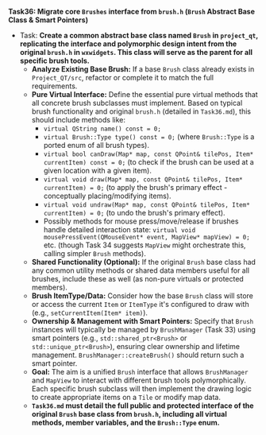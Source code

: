 **Task36: Migrate core `Brushes` interface from `brush.h` (`Brush` Abstract Base Class & Smart Pointers)**
- Task: **Create a common abstract base class named `Brush` in `project_qt`, replicating the interface and polymorphic design intent from the original `brush.h` in `wxwidgets`. This class will serve as the parent for all specific brush tools.**
    - **Analyze Existing Base Brush:** If a base `Brush` class already exists in `Project_QT/src`, refactor or complete it to match the full requirements.
    - **Pure Virtual Interface:** Define the essential pure virtual methods that all concrete brush subclasses must implement. Based on typical brush functionality and original `brush.h` (detailed in `Task36.md`), this should include methods like:
        -   `virtual QString name() const = 0;`
        -   `virtual Brush::Type type() const = 0;` (where `Brush::Type` is a ported enum of all brush types).
        -   `virtual bool canDraw(Map* map, const QPoint& tilePos, Item* currentItem) const = 0;` (to check if the brush can be used at a given location with a given item).
        -   `virtual void draw(Map* map, const QPoint& tilePos, Item* currentItem) = 0;` (to apply the brush's primary effect - conceptually placing/modifying items).
        -   `virtual void undraw(Map* map, const QPoint& tilePos, Item* currentItem) = 0;` (to undo the brush's primary effect).
        -   Possibly methods for mouse press/move/release if brushes handle detailed interaction state: `virtual void mousePressEvent(QMouseEvent* event, MapView* mapView) = 0;` etc. (though Task 34 suggests `MapView` might orchestrate this, calling simpler `Brush` methods).
    - **Shared Functionality (Optional):** If the original `Brush` base class had any common utility methods or shared data members useful for all brushes, include these as well (as non-pure virtuals or protected members).
    - **Brush ItemType/Data:** Consider how the base `Brush` class will store or access the current `Item` or `ItemType` it's configured to draw with (e.g., `setCurrentItem(Item* item)`).
    - **Ownership & Management with Smart Pointers:** Specify that `Brush` instances will typically be managed by `BrushManager` (Task 33) using smart pointers (e.g., `std::shared_ptr<Brush>` or `std::unique_ptr<Brush>`), ensuring clear ownership and lifetime management. `BrushManager::createBrush()` should return such a smart pointer.
    - **Goal:** The aim is a unified `Brush` interface that allows `BrushManager` and `MapView` to interact with different brush tools polymorphically. Each specific brush subclass will then implement the drawing logic to create appropriate items on a `Tile` or modify map data.
    - **`Task36.md` must detail the full public and protected interface of the original `Brush` base class from `brush.h`, including all virtual methods, member variables, and the `Brush::Type` enum.**
